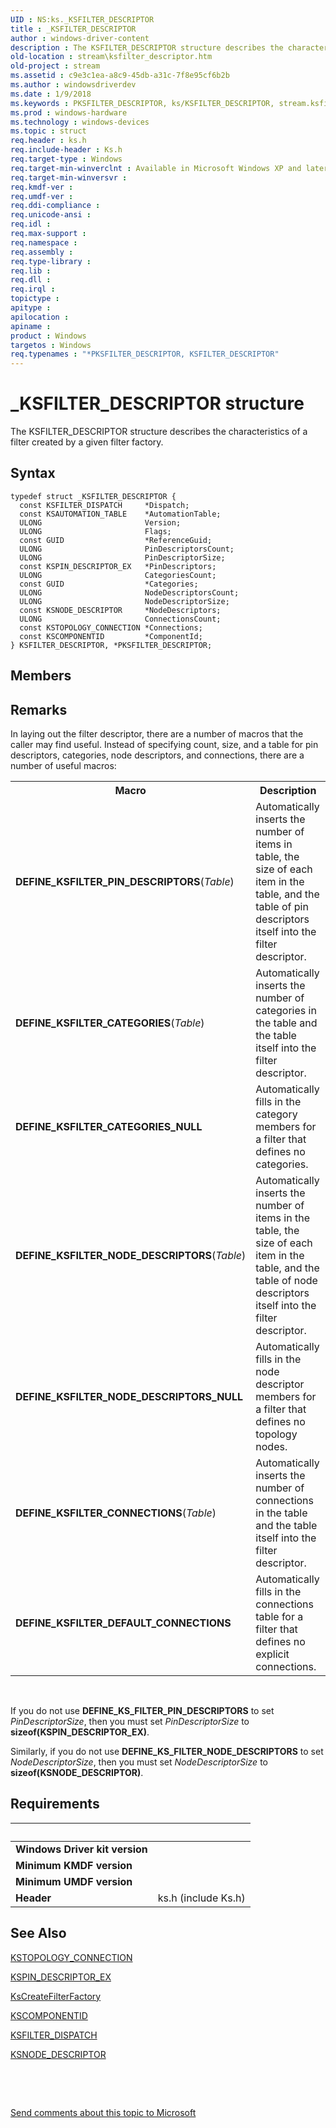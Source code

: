 ```yaml
---
UID : NS:ks._KSFILTER_DESCRIPTOR
title : _KSFILTER_DESCRIPTOR
author : windows-driver-content
description : The KSFILTER_DESCRIPTOR structure describes the characteristics of a filter created by a given filter factory.
old-location : stream\ksfilter_descriptor.htm
old-project : stream
ms.assetid : c9e3c1ea-a8c9-45db-a31c-7f8e95cf6b2b
ms.author : windowsdriverdev
ms.date : 1/9/2018
ms.keywords : PKSFILTER_DESCRIPTOR, ks/KSFILTER_DESCRIPTOR, stream.ksfilter_descriptor, PKSFILTER_DESCRIPTOR structure pointer [Streaming Media Devices], avstruct_f9b8c041-9001-42a5-989e-3de86daa56fe.xml, *PKSFILTER_DESCRIPTOR, _KSFILTER_DESCRIPTOR, KSFILTER_DESCRIPTOR structure [Streaming Media Devices], KSFILTER_DESCRIPTOR, ks/PKSFILTER_DESCRIPTOR
ms.prod : windows-hardware
ms.technology : windows-devices
ms.topic : struct
req.header : ks.h
req.include-header : Ks.h
req.target-type : Windows
req.target-min-winverclnt : Available in Microsoft Windows XP and later operating systems and in Microsoft DirectX 8.0 and later versions.
req.target-min-winversvr : 
req.kmdf-ver : 
req.umdf-ver : 
req.ddi-compliance : 
req.unicode-ansi : 
req.idl : 
req.max-support : 
req.namespace : 
req.assembly : 
req.type-library : 
req.lib : 
req.dll : 
req.irql : 
topictype : 
apitype : 
apilocation : 
apiname : 
product : Windows
targetos : Windows
req.typenames : "*PKSFILTER_DESCRIPTOR, KSFILTER_DESCRIPTOR"
---
```


# _KSFILTER_DESCRIPTOR structure
The KSFILTER_DESCRIPTOR structure describes the characteristics of a filter created by a given filter factory.

## Syntax
````
typedef struct _KSFILTER_DESCRIPTOR {
  const KSFILTER_DISPATCH     *Dispatch;
  const KSAUTOMATION_TABLE    *AutomationTable;
  ULONG                       Version;
  ULONG                       Flags;
  const GUID                  *ReferenceGuid;
  ULONG                       PinDescriptorsCount;
  ULONG                       PinDescriptorSize;
  const KSPIN_DESCRIPTOR_EX   *PinDescriptors;
  ULONG                       CategoriesCount;
  const GUID                  *Categories;
  ULONG                       NodeDescriptorsCount;
  ULONG                       NodeDescriptorSize;
  const KSNODE_DESCRIPTOR     *NodeDescriptors;
  ULONG                       ConnectionsCount;
  const KSTOPOLOGY_CONNECTION *Connections;
  const KSCOMPONENTID         *ComponentId;
} KSFILTER_DESCRIPTOR, *PKSFILTER_DESCRIPTOR;
````

## Members


## Remarks
In laying out the filter descriptor, there are a number of macros that the caller may find useful. Instead of specifying count, size, and a table for pin descriptors, categories, node descriptors, and connections, there are a number of useful macros:
<table>
<tr>
<th>Macro</th>
<th>Description</th>
</tr>
<tr>
<td>
<b>DEFINE_KSFILTER_PIN_DESCRIPTORS</b>(<i>Table</i>)

</td>
<td>
Automatically inserts the number of items in table, the size of each item in the table, and the table of pin descriptors itself into the filter descriptor.

</td>
</tr>
<tr>
<td>
<b>DEFINE_KSFILTER_CATEGORIES</b>(<i>Table</i>)

</td>
<td>
Automatically inserts the number of categories in the table and the table itself into the filter descriptor.

</td>
</tr>
<tr>
<td>
<b>DEFINE_KSFILTER_CATEGORIES_NULL</b>

</td>
<td>
Automatically fills in the category members for a filter that defines no categories.

</td>
</tr>
<tr>
<td>
<b>DEFINE_KSFILTER_NODE_DESCRIPTORS</b>(<i>Table</i>)

</td>
<td>
Automatically inserts the number of items in the table, the size of each item in the table, and the table of node descriptors itself into the filter descriptor.

</td>
</tr>
<tr>
<td>
<b>DEFINE_KSFILTER_NODE_DESCRIPTORS_NULL</b>

</td>
<td>
Automatically fills in the node descriptor members for a filter that defines no topology nodes.

</td>
</tr>
<tr>
<td>
<b>DEFINE_KSFILTER_CONNECTIONS</b>(<i>Table</i>)

</td>
<td>
Automatically inserts the number of connections in the table and the table itself into the filter descriptor.

</td>
</tr>
<tr>
<td>
<b>DEFINE_KSFILTER_DEFAULT_CONNECTIONS</b>

</td>
<td>
Automatically fills in the connections table for a filter that defines no explicit connections.

</td>
</tr>
</table> 

If you do not use <b>DEFINE_KS_FILTER_PIN_DESCRIPTORS</b> to set <i>PinDescriptorSize</i>, then you must set <i>PinDescriptorSize</i> to <b>sizeof(KSPIN_DESCRIPTOR_EX)</b>.

Similarly, if you do not use <b>DEFINE_KS_FILTER_NODE_DESCRIPTORS</b> to set <i>NodeDescriptorSize</i>, then you must set <i>NodeDescriptorSize</i> to <b>sizeof(KSNODE_DESCRIPTOR)</b>.

## Requirements
| &nbsp; | &nbsp; |
| ---- |:---- |
| **Windows Driver kit version** |  |
| **Minimum KMDF version** |  |
| **Minimum UMDF version** |  |
| **Header** | ks.h (include Ks.h) |

## See Also

<a href="..\ks\ns-ks-kstopology_connection.md">KSTOPOLOGY_CONNECTION</a>

<a href="..\ks\ns-ks-_kspin_descriptor_ex.md">KSPIN_DESCRIPTOR_EX</a>

<a href="..\ks\nf-ks-kscreatefilterfactory.md">KsCreateFilterFactory</a>

<a href="..\ks\ns-ks-kscomponentid.md">KSCOMPONENTID</a>

<a href="..\ks\ns-ks-_ksfilter_dispatch.md">KSFILTER_DISPATCH</a>

<a href="..\ks\ns-ks-_ksnode_descriptor.md">KSNODE_DESCRIPTOR</a>

 

 

<a href="mailto:wsddocfb@microsoft.com?subject=Documentation%20feedback [stream\stream]:%20KSFILTER_DESCRIPTOR structure%20 RELEASE:%20(1/9/2018)&amp;body=%0A%0APRIVACY STATEMENT%0A%0AWe use your feedback to improve the documentation. We don't use your email address for any other purpose, and we'll remove your email address from our system after the issue that you're reporting is fixed. While we're working to fix this issue, we might send you an email message to ask for more info. Later, we might also send you an email message to let you know that we've addressed your feedback.%0A%0AFor more info about Microsoft's privacy policy, see http://privacy.microsoft.com/en-us/default.aspx." title="Send comments about this topic to Microsoft">Send comments about this topic to Microsoft</a>